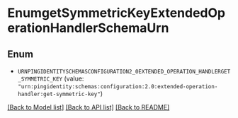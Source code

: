 # EnumgetSymmetricKeyExtendedOperationHandlerSchemaUrn

## Enum


* `URNPINGIDENTITYSCHEMASCONFIGURATION2_0EXTENDED_OPERATION_HANDLERGET_SYMMETRIC_KEY` (value: `"urn:pingidentity:schemas:configuration:2.0:extended-operation-handler:get-symmetric-key"`)


[[Back to Model list]](../README.md#documentation-for-models) [[Back to API list]](../README.md#documentation-for-api-endpoints) [[Back to README]](../README.md)


